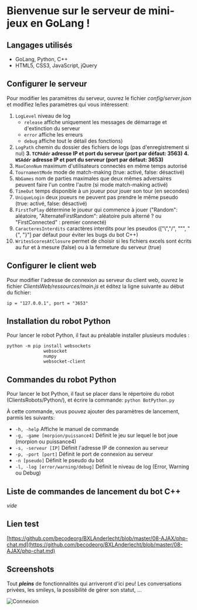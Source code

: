 # Bienvenue sur le serveur de mini-jeux en GoLang !

## Langages utilisés

+ GoLang, Python, C++
+ HTML5, CSS3, JavaScript, jQuery

## Configurer le serveur

Pour modifier les paramètres du serveur, ouvrez le fichier *config/server.json* et modifiez le/les paramètres qui vous intéressent:
1. ```LogLevel``` niveau de log
	+ ```release``` affiche uniquement les messages de démarrage et d'extinction du serveur
	+ ```error``` affiche les erreurs
	+ ```debug``` affiche tout le détail des fonctions)
2. ```LogPath``` chemin du dossier des fichiers de logs (pas d'enregistrement si nul)
**3. ```TCPAddr``` adresse IP et port du serveur (port par défaut: 3563)**
**4. ```WSAddr``` adresse IP et port du serveur (port par défaut: 3653)**
5. ```MaxConnNum``` maximum d'utilisateurs connectés en même temps autorisé
6. ```TournamentMode``` mode de match-making (true: activé, false: désactivé)
7. ```NbGames``` nom de parties maximales que deux mêmes adversaires peuvent faire l'un contre l'autre (si mode match-making activé)
8. ```TimeOut``` temps disponible à un joueur pour jouer son tour (en secondes)
9. ```UniqueLogin``` deux joueurs ne peuvent pas prendre le même pseudo (true: activé, false: désactivé)
10. ```FirstToPlay``` détermine le joueur qui commence à jouer ("Random": aléatoire, "AlternateFirstRandom": aléatoire puis alterné ? ou "FirstConnected" : premier connecté)
11. ```CaracteresInterdits``` caractères interdits pour les pseudos (["\\","/", "\"", "{", "}"] par défaut pour éviter les bugs du bot C++)
12. ```WritesScoresAtClosure``` permet de choisir si les fichiers excels sont écrits au fur et à mesure (false) ou à la fermeture du serveur (true)



## Configurer le client web

Pour modifier l'adresse de connexion au serveur du client web, ouvrez le fichier *ClientsWeb/ressources/main.js* et éditez la ligne suivante au début du fichier:
```
ip = "127.0.0.1", port = "3653"
```

## Installation du robot Python

Pour lancer le robot Python, il faut au préalable installer plusieurs modules :
```
python -m pip install websockets
		      websocket
		      numpy
		      websocket-client
```

## Commandes du robot Python

Pour lancer le bot Python, il faut se placer dans le répertoire du robot (ClientsRobots/Python/), et écrire la commande:
```python BotPython.py```

À cette commande, vous pouvez ajouter des paramètres de lancement, parmis les suivants:

+ ```-h, -help```			Affiche le manuel de commande
+ ```-g, -game [morpion/puissance4]```	Définit le jeu sur lequel le bot joue (morpion ou puissance4)
+ ```-s, -serveur [IP]```		Définit l'adresse IP de connexion au serveur
+ ```-p, -port [port]```		Définit le port de connexion au serveur
+ ```-n [pseudo]```			Définit le pseudo du bot
+ ```-l, -log [error/warning/debug]```	Définit le niveau de log (Error, Warning ou Debug)


## Liste de commandes de lancement du bot C++

_*vide*_













## Lien test
[https://github.com/becodeorg/BXLAnderlecht/blob/master/08-AJAX/php-chat.md](https://github.com/becodeorg/BXLAnderlecht/blob/master/08-AJAX/php-chat.md)

## Screenshots 

Tout _**pleins**_ de fonctionnalités qui arriveront d'ici peu! Les conversations privées, les smileys, la possibilité de gérer son statut, ... 

![Connexion](https://i.imgur.com/BxP73v9.png)
